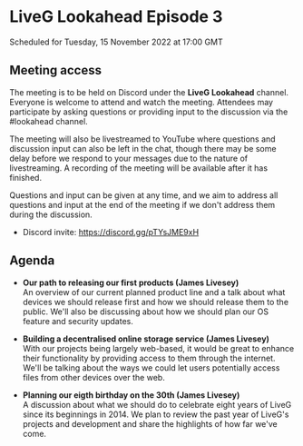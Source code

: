 # LiveG Lookahead Episode 3
Scheduled for Tuesday, 15 November 2022 at 17:00 GMT

## Meeting access
The meeting is to be held on Discord under the **LiveG Lookahead** channel. Everyone is welcome to attend and watch the meeting. Attendees may participate by asking questions or providing input to the discussion via the #lookahead channel.

The meeting will also be livestreamed to YouTube where questions and discussion input can also be left in the chat, though there may be some delay before we respond to your messages due to the nature of livestreaming. A recording of the meeting will be available after it has finished.

Questions and input can be given at any time, and we aim to address all questions and input at the end of the meeting if we don't address them during the discussion.

* Discord invite: https://discord.gg/pTYsJME9xH

## Agenda
* **Our path to releasing our first products (James Livesey)**<br>
  An overview of our current planned product line and a talk about what devices we should release first and how we should release them to the public. We'll also be discussing about how we should plan our OS feature and security updates.

* **Building a decentralised online storage service (James Livesey)**<br>
  With our projects being largely web-based, it would be great to enhance their functionality by providing access to them through the internet. We'll be talking about the ways we could let users potentially access files from other devices over the web.

* **Planning our eigth birthday on the 30th (James Livesey)**<br>
  A discussion about what we should do to celebrate eight years of LiveG since its beginnings in 2014. We plan to review the past year of LiveG's projects and development and share the highlights of how far we've come.
